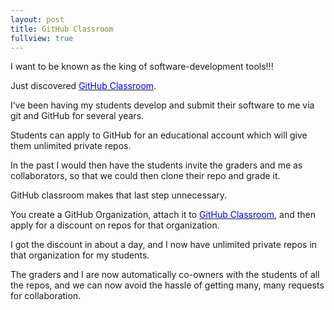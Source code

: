 ```yaml
---
layout: post
title: GitHub Classroom
fullview: true
---
```


I want to be known as the king of software-development tools!!!

Just discovered [<span style="color: blue">GitHub Classroom</span>](https://classroom.github.com).

I’ve been having my students develop and submit their software to me via git and GitHub for several years.

Students can apply to GitHub for an educational account which will give them unlimited private repos.

In the past I would then have the students invite the graders and me as collaborators, so that we could then clone their repo and grade it.

GitHub classroom makes that last step unnecessary.

You create a GitHub Organization, attach it to [<span style="color: blue">GitHub Classroom</span>](https://classroom.github.com), and then apply for a discount on repos for that organization.

I got the discount in about a day, and I now have unlimited private repos in that organization for my students.

The graders and I are now automatically co-owners with the students of all the repos, and we can now avoid the hassle of getting many, many requests for collaboration.

